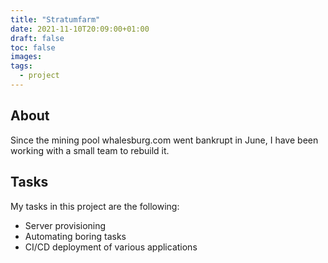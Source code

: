 ```yaml
---
title: "Stratumfarm"
date: 2021-11-10T20:09:00+01:00
draft: false
toc: false
images:
tags:
  - project
---
```


## About
Since the mining pool whalesburg.com went bankrupt in June, I have been working with a small team to rebuild it.
## Tasks
My tasks in this project are the following:
- Server provisioning 
- Automating boring tasks
- CI/CD deployment of various applications
